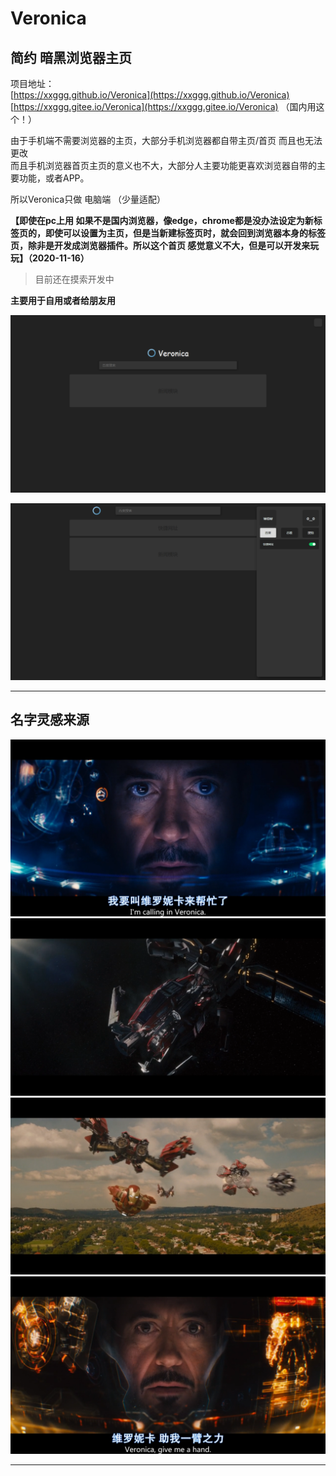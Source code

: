 # Veronica

## 简约 暗黑浏览器主页

项目地址：  
[https://xxggg.github.io/Veronica](https://xxggg.github.io/Veronica)  
[https://xxggg.gitee.io/Veronica](https://xxggg.gitee.io/Veronica)  （国内用这个！）

由于手机端不需要浏览器的主页，大部分手机浏览器都自带主页/首页 而且也无法更改  
而且手机浏览器首页主页的意义也不大，大部分人主要功能更喜欢浏览器自带的主要功能，或者APP。  

所以Veronica只做 电脑端 （少量适配）  

**【即使在pc上用 如果不是国内浏览器，像edge，chrome都是没办法设定为新标签页的，即使可以设置为主页，但是当新建标签页时，就会回到浏览器本身的标签页，除非是开发成浏览器插件。所以这个首页 感觉意义不大，但是可以开发来玩玩】（2020-11-16）**  

> 目前还在摸索开发中  

**主要用于自用或者给朋友用** 

![Veronica01](../../.vuepress/public/img/project/Veronica01.png)

![Veronica02](../../.vuepress/public/img/project/Veronica02.png)


---
## 名字灵感来源

![Veronica03](../../.vuepress/public/img/project/Veronica03.png)  
![Veronica04](../../.vuepress/public/img/project/Veronica04.png)   
![Veronica05](../../.vuepress/public/img/project/Veronica05.png)   
![Veronica06](../../.vuepress/public/img/project/Veronica06.png)  

---